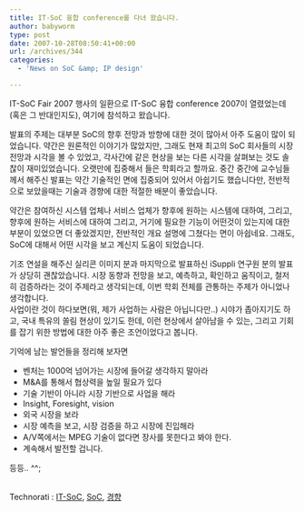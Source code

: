 ```yaml
---
title: IT-SoC 융합 conference를 다녀 왔습니다.
author: babyworm
type: post
date: 2007-10-28T08:50:41+00:00
url: /archives/344
categories:
  - 'News on SoC &amp; IP design'

---
```

IT-SoC Fair 2007 행사의 일환으로 IT-SoC 융합 conference 2007이 열렸었는데(혹은 그 반대인지도), 여기에 참석하고 왔습니다.

발표의 주제는 대부분 SoC의 향후 전망과 방향에 대한 것이 많아서 아주 도움이 많이 되었습니다. 약간은 원론적인 이야기가 많았지만, 그래도 현재 최고의 SoC 회사들의 시장 전망과 시각을 볼 수 있었고, 각사간에 같은 현상을 보는 다른 시각을 살펴보는 것도 솔찮이 재미있었습니다. 오랫만에 집중해서 들은 학회라고 할까요. 중간 중간에 교수님들께서 해주신 발표는 약간 기술적인 면에 집중되어 있어서 아쉽기도 했습니다만, 전반적으로 보았을때는 기술과 경향에 대한 적절한 배분이 좋았습니다.

약간은 참여하신 시스템 업체나 서비스 업체가 향후에 원하는 시스템에 대하여, 그리고, 향후에 원하는 서비스에 대하여 그리고, 거기에 필요한 기능이 어떤것이 있는지에 대한 부분이 있었으면 더 좋았겠지만, 전반적인 개요 설명에 그쳤다는 면이 아쉽네요. 그래도, SoC에 대해서 어떤 시각을 보고 계신지 도움이 되었습니다.

기조 연설을 해주신 실리콘 이미지 분과 마지막으로 발표하신 iSuppli 연구원 분의 발표가 상당히 괜찮았습니다. 시장 동향과 전망을 보고, 예측하고, 확인하고 움직이고, 철저히 검증하라는 것이 주제라고 생각되는데, 이번 학회 전체를 관통하는 주제가 아니었나 생각합니다.  
사업이란 것이 하다보면(뭐, 제가 사업하는 사람은 아닙니다만..) 시야가 좁아지기도 하고, 국내 특유의 쏠림 현상이 있기도 한데, 이런 현상에서 살아남을 수 있는, 그리고 기회를 잡기 위한 방법에 대한 아주 좋은 조언이었다고 봅니다.

기억에 남는 발언들을 정리해 보자면

  * 벤처는 1000억 넘어가는 시장에 들어갈 생각하지 말아라
  * M&A를 통해서 협상력을 높일 필요가 있다
  * 기술 기반이 아니라 시장 기반으로 사업을 해라
  * Insight, Foresight, vision
  * 외국 시장을 보라
  * 시장 예측을 보고, 시장 검증을 하고 시장에 진입해라
  * A/V쪽에서는 MPEG 기술이 없다면 장사를 못한다고 봐야 한다.
  * 계속해서 발전할 겁니다.

등등.. ^^;



<p class="zoundry_bw_tags">
  <!-- Tag links generated by Zoundry Blog Writer. Do not manually edit. http://www.zoundry.com -->
  
  <br /> <span class="ztags"><span class="ztagspace">Technorati</span> : <a href="http://technorati.com/tag/IT-SoC" class="ztag" rel="tag">IT-SoC</a>, <a href="http://technorati.com/tag/SoC" class="ztag" rel="tag">SoC</a>, <a href="http://technorati.com/tag/%EA%B2%BD%ED%96%A5" class="ztag" rel="tag">경향</a></span>
</p>